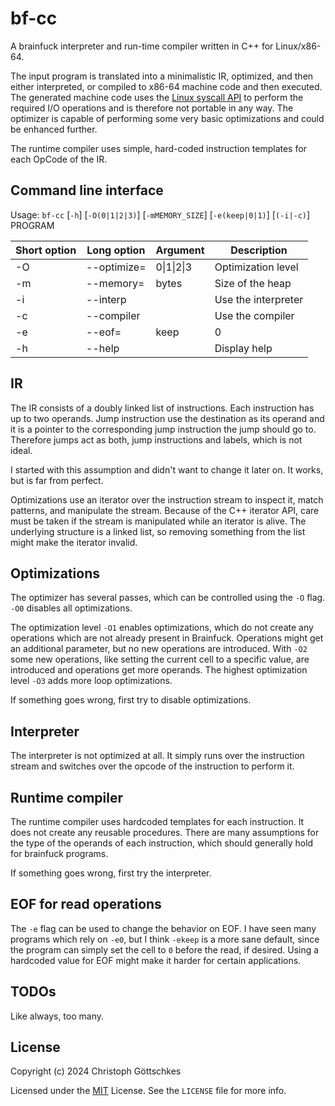 # bf-cc

A brainfuck interpreter and run-time compiler written in C++ for Linux/x86-64.

The input program is translated into a minimalistic IR, optimized, and then
either interpreted, or compiled to x86-64 machine code and then executed.  The
generated machine code uses the
[Linux syscall API](https://github.com/torvalds/linux/blob/v4.17/arch/x86/entry/syscalls/syscall_64.tbl)
to perform the required I/O operations and is therefore not portable in any
way.  The optimizer is capable of performing some very basic optimizations and
could be enhanced further.

The runtime compiler uses simple, hard-coded instruction templates for each
OpCode of the IR.

## Command line interface

Usage: `bf-cc` [`-h`] [`-O(0|1|2|3)`] [`-mMEMORY_SIZE`] [`-e(keep|0|1)`] [`(-i|-c)`] PROGRAM

| Short option | Long option | Argument   | Description         |
|--------------|-------------|------------|---------------------|
| -O           | --optimize= | 0\|1\|2\|3 | Optimization level  |
| -m           | --memory=   | bytes      | Size of the heap    |
| -i           | --interp    |            | Use the interpreter |
| -c           | --compiler  |            | Use the compiler    |
| -e           | --eof=      | keep|0|-1  | EOF mode            |
| -h           | --help      |            | Display help        |

## IR

The IR consists of a doubly linked list of instructions.  Each instruction has
up to two operands.  Jump instruction use the destination as its operand and
it is a pointer to the corresponding jump instruction the jump should go to.
Therefore jumps act as both, jump instructions and labels, which is not ideal.

I started with this assumption and didn't want to change it later on.  It works,
but is far from perfect.

Optimizations use an iterator over the instruction stream to inspect it, match
patterns, and manipulate the stream.  Because of the C++ iterator API, care must
be taken if the stream is manipulated while an iterator is alive.  The underlying
structure is a linked list, so removing something from the list might make the
iterator invalid.

## Optimizations

The optimizer has several passes, which can be controlled using the `-O` flag.
`-O0` disables all optimizations.

The optimization level `-O1` enables optimizations, which do not create any 
operations which are not already present in Brainfuck.  Operations might get 
an additional parameter, but no new operations are introduced.  With `-O2` 
some new operations, like setting the current cell to a specific value, are 
introduced and operations get more operands. The highest optimization level
`-O3` adds more loop optimizations.

If something goes wrong, first try to disable optimizations.

## Interpreter

The interpreter is not optimized at all. It simply runs over the instruction 
stream and switches over the opcode of the instruction to perform it.

## Runtime compiler

The runtime compiler uses hardcoded templates for each instruction.  It does not
create any reusable procedures.  There are many assumptions for the type of the
operands of each instruction, which should generally hold for brainfuck programs.

If something goes wrong, first try the interpreter.

## EOF for read operations

The `-e` flag can be used to change the behavior on EOF.  I have seen many 
programs which rely on `-e0`, but I think `-ekeep` is a more sane default, since
the program can simply set the cell to `0` before the read, if desired.  Using a
hardcoded value for EOF might make it harder for certain applications.

## TODOs

Like always, too many.

## License

Copyright (c) 2024 Christoph Göttschkes

Licensed under the [MIT](https://opensource.org/licenses/MIT) License.
See the `LICENSE` file for more info.
